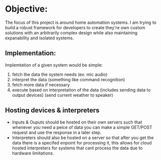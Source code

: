 # Objective: 
The focus of this project is around home automation systems. I am trying to build a robust framework for developers to create they're own custom solutions with an arbitrarily complex design while also maintaining expanability and isolated systems.

## Implementation: 
Implemtation of a given system would be simple: 
1. fetch the data the system needs (ex: mic audio)
2. interpret the data (something like command recognition) 
3. fetch more data if necessary 
4. execute based on interpretation of the data (includes sending data to output devices) (send current weather to speaker)

## Hosting devices & interpreters 
- Inputs & Ouputs should be hosted on their own servers such that whenever you need a peice of data you can make a simple GET/POST request and use the response in a later step. 
- Interpreters should also be hosted on a server so that after you get the data there is a specifed enpoint for processing it, this allows for cloud hosted interpreters for systems that cant process the data due to hardware limitations.
